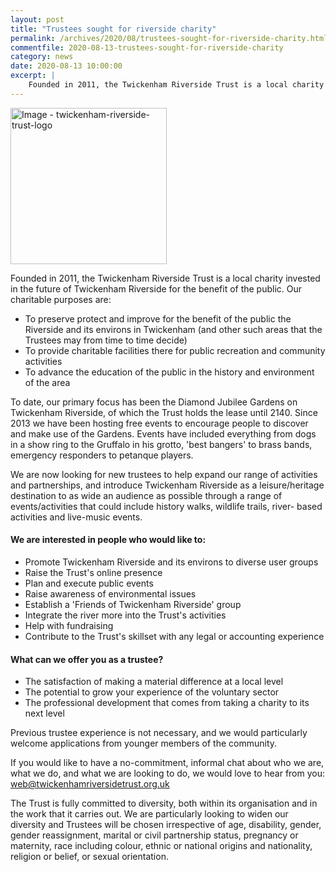 ```yaml
---
layout: post
title: "Trustees sought for riverside charity"
permalink: /archives/2020/08/trustees-sought-for-riverside-charity.html
commentfile: 2020-08-13-trustees-sought-for-riverside-charity
category: news
date: 2020-08-13 10:00:00
excerpt: |
    Founded in 2011, the Twickenham Riverside Trust is a local charity invested in the future of Twickenham Riverside for the benefit of the public. Our charitable purposes are:
---
```

<a href="/assets/images/2020/twickenham-riverside-trust-logo.jpg" title="Click for a larger image"><img src="/assets/images/2020/twickenham-riverside-trust-logo-thumb.jpg" width="250" alt="Image - twickenham-riverside-trust-logo"  class="photo right"/></a>

Founded in 2011, the Twickenham Riverside Trust is a local charity invested in the future of Twickenham Riverside for the benefit of the public. Our charitable purposes are:

- To preserve protect and improve for the benefit of the public the Riverside and its environs in Twickenham (and other such areas that the Trustees may from time to time decide)
- To provide charitable facilities there for public recreation and community activities
- To advance the education of the public in the history and environment of the area

To date, our primary focus has been the Diamond Jubilee Gardens on Twickenham Riverside, of which the Trust holds the lease until 2140. Since 2013 we have been hosting free events to encourage people to discover and make use of the Gardens. Events have included everything from dogs in a show ring to the Gruffalo in his grotto, 'best bangers' to brass bands, emergency responders to petanque players.

We are now looking for new trustees to help expand our range of activities and partnerships, and introduce Twickenham Riverside as a leisure/heritage destination to as wide an audience as possible through a range of events/activities that could include history walks, wildlife trails, river- based activities and live-music events.

#### We are interested in people who would like to:

- Promote Twickenham Riverside and its environs to diverse user groups
- Raise the Trust's online presence
- Plan and execute public events
- Raise awareness of environmental issues
- Establish a 'Friends of Twickenham Riverside' group
- Integrate the river more into the Trust's activities
- Help with fundraising
- Contribute to the Trust's skillset with any legal or accounting experience

#### What can we offer you as a trustee?

- The satisfaction of making a material difference at a local level
- The potential to grow your experience of the voluntary sector
- The professional development that comes from taking a charity to its next level

Previous trustee experience is not necessary, and we would particularly welcome applications from younger members of the community.

If you would like to have a no-commitment, informal chat about who we are, what we do, and what we are looking to do, we would love to hear from you:  [web@twickenhamriversidetrust.org.uk](mailto:web@twickenhamriversidetrust.org.uk)

The Trust is fully committed to diversity, both within its organisation and in the work that it carries out. We are particularly looking to widen our diversity and Trustees will be chosen irrespective of age, disability, gender, gender reassignment, marital or civil partnership status, pregnancy or maternity, race including colour, ethnic or national origins and nationality, religion or belief, or sexual orientation.
